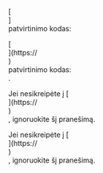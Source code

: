 [<br host>]<br action>patvirtinimo kodas:<br code>

[<br host>](https://<br host>)<br action>patvirtinimo kodas:<br code>.

Jei nesikreipėte į [<br host>](https://<br host>)<br action>, ignoruokite šį pranešimą.

Jei nesikreipėte į [<br host>](https://<br host>)<br action>, ignoruokite šį pranešimą.
